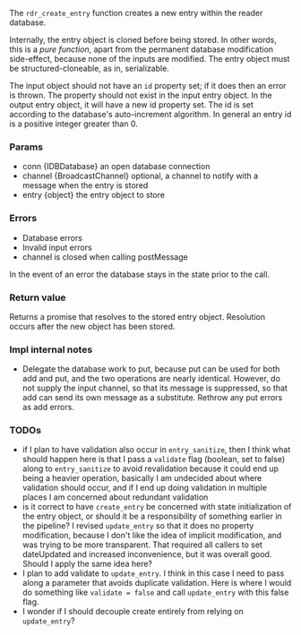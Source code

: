 The `rdr_create_entry` function creates a new entry within the reader database.

Internally, the entry object is cloned before being stored. In other words, this is a *pure function*, apart from the permanent database modification side-effect, because none of the inputs are modified. The entry object must be structured-cloneable, as in, serializable.

The input object should not have an `id` property set; if it does then an error is thrown. The property should not exist in the input entry object. In the output entry object, it will have a new id property set.  The id is set according to the database's auto-increment algorithm. In general an entry id is a positive integer greater than 0.

### Params

* conn {IDBDatabase} an open database connection
* channel {BroadcastChannel} optional, a channel to notify with a message when the entry is stored
* entry {object} the entry object to store

### Errors

* Database errors
* Invalid input errors
* channel is closed when calling postMessage

In the event of an error the database stays in the state prior to the call.

### Return value

Returns a promise that resolves to the stored entry object. Resolution occurs after the new object has been stored.

### Impl internal notes

* Delegate the database work to put, because put can be used for both add and put, and the two operations are nearly identical. However, do not supply the input channel, so that its message is suppressed, so that add can send its own message as a substitute. Rethrow any put errors as add errors.

### TODOs

* if I plan to have validation also occur in `entry_sanitize`, then I think what should happen here is that I pass a `validate` flag (boolean, set to false) along to `entry_sanitize` to avoid revalidation because it could end up being a heavier operation, basically I am undecided about where validation should occur, and if I end up doing validation in multiple places I am concerned about redundant validation
* is it correct to have `create_entry` be concerned with state initialization of the entry object, or should it be a responsibility of something earlier in the pipeline? I revised `update_entry` so that it does no property modification, because I don't like the idea of implicit modification, and was trying to be more transparent. That required all callers to set dateUpdated and increased inconvenience, but it was overall good. Should I apply the same idea here?
* I plan to add validate to `update_entry`. I think in this case I need to pass along a parameter that avoids duplicate validation. Here is where I would do something like `validate = false` and call `update_entry` with this false flag.
* I wonder if I should decouple create entirely from relying on `update_entry`?
